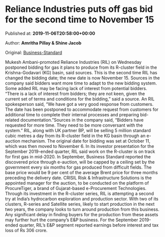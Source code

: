 
# Reliance Industries puts off gas bid for the second time to November 15

Published at: **2019-11-06T20:58:00+00:00**

Author: **Amritha Pillay &amp; Shine Jacob**

Original: [Business-Standard](https://www.business-standard.com/article/economy-policy/reliance-industries-puts-off-gas-bid-for-the-second-time-to-november-15-119110601672_1.html)

Mukesh Ambani-promoted Reliance Industries (RIL) on Wednesday postponed bidding for gas it plans to produce from its R-cluster field in the Krishna-Godavari (KG) basin, said sources. This is the second time RIL has changed the bidding date; the new date is now November 15.
Sources in the company said bidders want more time to adapt to the new bidding system. Some added RIL may be facing lack of interest from potential bidders.
“There is a lack of interest from bidders; they are not keen, given the current set of terms and conditions for the bidding,” said a source.
An RIL spokesperson said, “We have got a very good response from customers. The date has been postponed to accommodate request from customers for additional time to complete their internal processes and preparing bid-related documentation.”Sources in the company said, “Bidders have requested for more time. They need to be more conversant with the system.”
RIL, along with UK partner BP, will be selling 5 million standard cubic metres a day from its R-cluster field in the KG basin through an e-auction mechanism. The original date for bidding was set at October 11, which was then moved to November 6. In its investor presentation for the September 2019-ended quarter, RIL said work on the R-cluster is on track for first gas in mid-2020.
In September, Business Standard reported the discovered price through e-auction, will be capped by a ceiling set by the government every six months for gas produced from difficult fields. The base price would be 9 per cent of the average Brent price for three months preceding the delivery date.
CRISIL Risk & Infrastructure Solutions is the appointed manager for the auction, to be conducted on the platform of ProcureTiger, a brand of Gujarat-based e-Procurement Technologies.
Through its investment in the R-cluster series, RIL is attempting a second try at India’s hydrocarbon exploration and production sector. With two of its clusters, R-series and Satellite series, likely to start production in the next two years, the company looks to turn around production from this business. Any significant delay in finding buyers for the production from these assets may further hurt the company’s E&P business. For the September 2019-ended quarter, RIL’s E&P segment reported earnings before interest and tax loss of Rs 306 crore.
